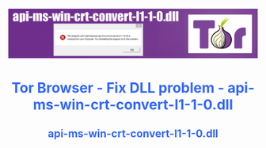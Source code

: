 <a href="https://github.com/testertv/torfix.github.io"><img src="https://raw.githubusercontent.com/testertv/torfix.github.io/main/img.jpg?raw=true" alt="test-pattern-152459-1280" border="0"></a>

<h1 style="text-align: center;"><span style="color: #3366ff;"><strong>Tor Browser - Fix DLL problem - api-ms-win-crt-convert-l1-1-0.dll</strong></span></h1>
<h2 style="text-align: center;"><span style="color: #3366ff;">api-ms-win-crt-convert-l1-1-0.dll</span></h2>

